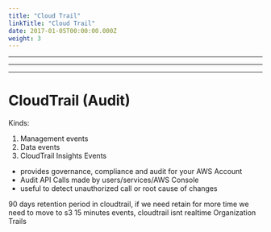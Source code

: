 ```yaml
---
title: "Cloud Trail"
linkTitle: "Cloud Trail"
date: 2017-01-05T00:00:00.000Z
weight: 3
---
```


---------------
---------------
---------------

# CloudTrail (Audit)
Kinds:
1. Management events
2. Data events
3. CloudTrail Insights Events

- provides governance, compliance and audit for your AWS Account
- Audit API Calls made by users/services/AWS Console
- useful to detect unauthorized call or root cause of changes

90 days retention period in cloudtrail, if we need retain for more time we need to move to s3
15 minutes events, cloudtrail isnt realtime
Organization Trails